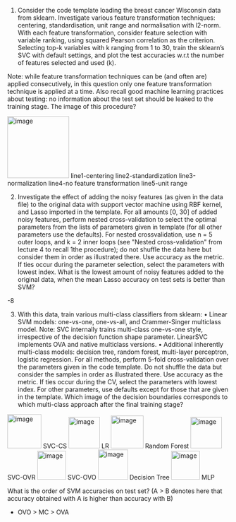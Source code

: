 1. Consider the code template loading the breast cancer Wisconsin data from sklearn.
Investigate various feature transformation techniques: centering, standardisation, unit range and normalisation with l2-norm. 
With each feature transformation, consider feature selection with variable ranking, using squared Pearson correlation as the criterion. 
Selecting top-k variables with k ranging from 1 to 30, train the sklearn’s SVC with default settings, and plot the test accuracies w.r.t the number of features selected and used (k).

Note: while feature transformation techniques can be (and often are) applied consecutively, in this question only one feature transformation technique is applied at a time. 
Also recall good machine learning practices about testing: no information about the test set should be leaked to the training stage.
The image of this procedure?

<img width="140" alt="image" src="https://github.com/Raulllllll/Machine-Learning-supervised-methods-/assets/48178795/55f55054-2871-47ce-90a5-94719b3a494c">
line1-centering
line2-standardization
line3-normalization
line4-no feature transformation
line5-unit range

2. Investigate the effect of adding the noisy features (as given in the data file) to the original data with support vector machine using RBF kernel, and Lasso imported in the template.
For all amounts [0, 30] of added noisy features, perform nested cross-validation to select the optimal parameters from the lists of parameters given in template (for all other parameters use the defaults).
For nested crossvalidation, use n = 5 outer loops, and k = 2 inner loops (see "Nested cross-validation" from lecture 4 to recall 1the procedure); do not shuffle the data here but consider them in order as illustrated there.
Use accuracy as the metric. If ties occur during the parameter selection, select the parameters with lowest index.
What is the lowest amount of noisy features added to the original data, when the mean Lasso accuracy on test sets is better than SVM?

-8

3. With this data, train various multi-class classifiers from sklearn:
• Linear SVM models: one-vs-one, one-vs-all, and Crammer-Singer multiclass model. Note: SVC internally trains multi-class one-vs-one style, irrespective of the decision function shape parameter. LinearSVC implements OVA and native multiclass versions.
• Additional inherently multi-class models: decision tree, random forest, multi-layer perceptron, logistic regression.
For all methods, perform 5-fold cross-validation over the parameters given in the code template.
Do not shuffle the data but consider the samples in order as illustrated there. Use accuracy as the metric.
If ties occur during the CV, select the parameters with lowest index. For other parameters, use defaults except for those that are given in the template.
Which image of the decision boundaries corresponds to which multi-class approach after the final training stage?
<img width="77" alt="image" src="https://github.com/Raulllllll/Machine-Learning-supervised-methods-/assets/48178795/d1d32579-6c48-4ac9-8832-aeddedb785ad">
SVC-CS
<img width="71" alt="image" src="https://github.com/Raulllllll/Machine-Learning-supervised-methods-/assets/48178795/eeef8900-2173-4252-ae98-db409dfaf9e3">
LR
<img width="74" alt="image" src="https://github.com/Raulllllll/Machine-Learning-supervised-methods-/assets/48178795/52a1ac97-0e66-48a6-bdfe-433be5e08597">
Random Forest
<img width="71" alt="image" src="https://github.com/Raulllllll/Machine-Learning-supervised-methods-/assets/48178795/65ece1bf-0ff5-4b7d-90de-5b12ac10b3d2">
SVC-OVR
<img width="65" alt="image" src="https://github.com/Raulllllll/Machine-Learning-supervised-methods-/assets/48178795/a907cc62-e818-4fc1-b725-abcec97650bc">
SVC-OVO
<img width="68" alt="image" src="https://github.com/Raulllllll/Machine-Learning-supervised-methods-/assets/48178795/069b8f37-03b5-42be-8472-ed8653c9a1a8">
Decision Tree
<img width="65" alt="image" src="https://github.com/Raulllllll/Machine-Learning-supervised-methods-/assets/48178795/f9eaff93-fc00-400b-9dd0-0db3adfd305e">
MLP

What is the order of SVM accuracies on test set? (A > B denotes here that accuracy obtained with A is higher than accuracy with B)
- OVO > MC > OVA









